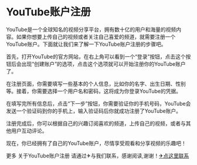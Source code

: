 # YouTube账户注册

YouTube是一个全球知名的视频分享平台，拥有数十亿的用户和海量的视频内容。如果你想要上传自己的视频或者关注自己喜爱的频道，就需要注册一个YouTube账户。下面就让我们来了解一下YouTube账户注册的步骤吧。

首先，打开YouTube的官方网站，在右上角可以看到一个“登录”按钮，点击这个按钮后会出现“创建账户”的选项，点击这个选项就可以开始注册你的YouTube账户了。

在注册页面，你需要填写一些基本的个人信息，比如你的名字、出生日期、性别等。接着，你需要选择一个用户名和密码，这将成为你登录YouTube的凭据。

在填写完所有信息后，点击“下一步”按钮，你需要验证你的手机号码，YouTube会发送一个验证码到你的手机上，输入验证码后你就成功注册了YouTube账户。

注册完成后，你可以根据自己的兴趣订阅喜欢的频道，上传自己的视频，或者与其他用户互动评论。

现在，你已经拥有了自己的YouTube账户，尽情享受观看和分享视频的乐趣吧！

更多 关于YouTube账户注册 请通过✈与我们联系，感谢阅读,谢谢！[✈点这里联系](https://w.k02.cc)